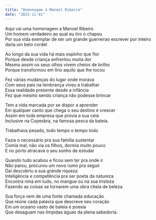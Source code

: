 ```yaml
---
title: "Homenagem a Manoel Ribeiro"
date: "2023-11-01"
---
```


Aqui vai uma homenagem a Manoel Ribeiro  
Um homem verdadeiro ao qual eu tiro o chapeu  
Por sua vida exemplar de ser um grande guerreirao escrever por inteiro daria um belo cordel  

Ao longo da sua vida há mais espinho que flor  
Porque desde criança enfrentou muita dor  
Mesmo assim os seus olhos vivem cheios de brilho  
Porque transformou em lírio aquilo que lhe tocou  

Fez várias mudanças do lugar onde morava  
Com seus pais na lembrança viveu a trabalhar  
Essa realidade presente desde a infância  
Fez que mesmo sendo criança não podesse brincar  

Tem a vida marcada por se dispor a aprender  
Em qualquer canto que chega o seu destino é crescer  
Assim em toda empresa que provia a sua ceia  
Inclusive na Copesbra, na famosa pesca da baleia.  

Trabalhava pesado, todo tempo o tempo todo  

Fazia o necessário pra sua família sustentar  
Comia mal, não via os filhos, dormia muito pouco  
E no  porto atracava o seu sonho de estudar  

Quando tudo acabou e ficou sem ter pra onde ir  
Não parou, procurou um novo rumo pra seguir  
Daí descobriu a sua grande riqueza  
Inteligência e competência pra ser poeta da natureza  
Encontra rima em tudo, no mangue ou na sua tristeza  
Fazendo as coisas se tornarem uma obra cheia de beleza  

Sua força vem de uma fonte chamada educação  
Que reúne cada palavra que descreve seu coração  
Em um oceano  vasto de baleia e poesia  
Que desaguam nas límpidas águas da plena sabedoria.  
